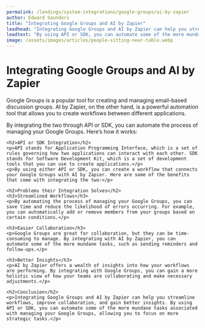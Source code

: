 ```yaml
---
permalink: /landings/system-integrations/google-groups/ai-by-zapier
author: Edward Saunders
title: "Integrating Google Groups and AI by Zapier"
leadhead: "Integrating Google Groups and AI by Zapier can help you streamline workflows, improve collaboration, and gain better insights"
leadtext: "By using API or SDK, you can automate some of the more mundane tasks associated with managing your Google Groups, allowing you to focus on more strategic tasks."
image: /assets/images/articles/people-sitting-near-table.webp
---
```

<div class="arttext">	<h1>Integrating Google Groups and AI by Zapier</h1>
	<p>Google Groups is a popular tool for creating and managing email-based discussion groups. AI by Zapier, on the other hand, is a powerful automation tool that allows you to create workflows between different applications.</p>
	<p>By integrating the two through API or SDK, you can automate the process of managing your Google Groups. Here’s how it works:</p>

	<h2>API or SDK Integration</h2>
	<p>API stands for Application Programming Interface, which is a set of rules governing how two applications can interact with each other. SDK stands for Software Development Kit, which is a set of development tools that you can use to create applications.</p>
	<p>By using either API or SDK, you can create a workflow that connects your Google Groups with AI by Zapier. Here are some of the benefits that come with integrating the two:</p>

	<h2>Problems their Integration Solves</h2>
	<h3>Streamlined Workflows</h3>
	<p>By automating the process of managing your Google Groups, you can save time and reduce the likelihood of errors occurring. For example, you can automatically add or remove members from your groups based on certain conditions.</p>

	<h3>Easier Collaboration</h3>
	<p>Google Groups are great for collaboration, but they can be time-consuming to manage. By integrating with AI by Zapier, you can automate some of the more mundane tasks, such as sending reminders and follow-ups.</p>

	<h3>Better Insights</h3>
	<p>AI by Zapier offers a wealth of insights into how your workflows are performing. By integrating with Google Groups, you can gain a more holistic view of how your teams are collaborating and make necessary adjustments.</p>

	<h2>Conclusion</h2>
	<p>Integrating Google Groups and AI by Zapier can help you streamline workflows, improve collaboration, and gain better insights. By using API or SDK, you can automate some of the more mundane tasks associated with managing your Google Groups, allowing you to focus on more strategic tasks.</p>
</div>
